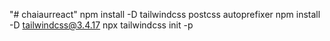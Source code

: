 "# chaiaurreact" 
npm install -D tailwindcss postcss autoprefixer
npm install -D tailwindcss@3.4.17
npx tailwindcss init -p
